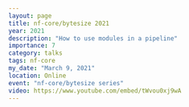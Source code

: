 ```yaml
---
layout: page
title: nf-core/bytesize 2021
year: 2021
description: "How to use modules in a pipeline"
importance: 7
category: talks
tags: nf-core
my_date: "March 9, 2021"
location: Online
event: "nf-core/bytesize series"
video: https://www.youtube.com/embed/tWvou0xj9wA
---
```



